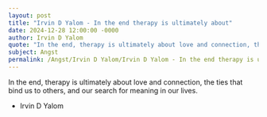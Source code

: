 ```yaml
---
layout: post
title: "Irvin D Yalom - In the end therapy is ultimately about"
date: 2024-12-28 12:00:00 -0000
author: Irvin D Yalom
quote: "In the end, therapy is ultimately about love and connection, the ties that bind us to others, and our search for meaning in our lives."
subject: Angst
permalink: /Angst/Irvin D Yalom/Irvin D Yalom - In the end therapy is ultimately about
---
```


In the end, therapy is ultimately about love and connection, the ties that bind us to others, and our search for meaning in our lives.

- Irvin D Yalom
